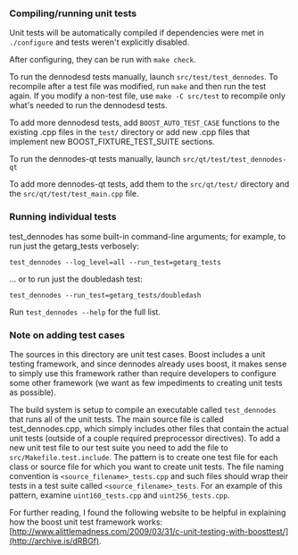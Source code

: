 ### Compiling/running unit tests

Unit tests will be automatically compiled if dependencies were met in `./configure`
and tests weren't explicitly disabled.

After configuring, they can be run with `make check`.

To run the dennodesd tests manually, launch `src/test/test_dennodes`. To recompile
after a test file was modified, run `make` and then run the test again. If you
modify a non-test file, use `make -C src/test` to recompile only what's needed
to run the dennodesd tests.

To add more dennodesd tests, add `BOOST_AUTO_TEST_CASE` functions to the existing
.cpp files in the `test/` directory or add new .cpp files that
implement new BOOST_FIXTURE_TEST_SUITE sections.

To run the dennodes-qt tests manually, launch `src/qt/test/test_dennodes-qt`

To add more dennodes-qt tests, add them to the `src/qt/test/` directory and
the `src/qt/test/test_main.cpp` file.

### Running individual tests

test_dennodes has some built-in command-line arguments; for
example, to run just the getarg_tests verbosely:

    test_dennodes --log_level=all --run_test=getarg_tests

... or to run just the doubledash test:

    test_dennodes --run_test=getarg_tests/doubledash

Run `test_dennodes --help` for the full list.

### Note on adding test cases

The sources in this directory are unit test cases.  Boost includes a
unit testing framework, and since dennodes already uses boost, it makes
sense to simply use this framework rather than require developers to
configure some other framework (we want as few impediments to creating
unit tests as possible).

The build system is setup to compile an executable called `test_dennodes`
that runs all of the unit tests.  The main source file is called
test_dennodes.cpp, which simply includes other files that contain the
actual unit tests (outside of a couple required preprocessor
directives). To add a new unit test file to our test suite you need
to add the file to `src/Makefile.test.include`. The pattern is to
create one test file for each class or source file for which you want
to create unit tests.  The file naming convention is
`<source_filename>_tests.cpp` and such files should wrap their tests
in a test suite called `<source_filename>_tests`.  For an example of
this pattern, examine `uint160_tests.cpp` and `uint256_tests.cpp`.

For further reading, I found the following website to be helpful in
explaining how the boost unit test framework works:
[http://www.alittlemadness.com/2009/03/31/c-unit-testing-with-boosttest/](http://archive.is/dRBGf).
